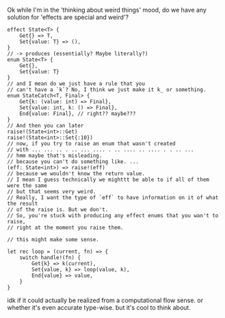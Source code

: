 
Ok while I'm in the 'thinking about weird things' mood,
do we have any solution for 'effects are special and weird'?

```
effect State<T> {
	Get{} => T,
	Set{value: T} => (),
}
// -> produces (essentially? Maybe literally?)
enum State<T> {
	Get{},
	Set{value: T}
}
// and I mean do we just have a rule that you
// can't have a `k`? No, I think we just make it k_ or something.
enum StateCatch<T, Final> {
	Get{k: (value: int) => Final},
	Set{value: int, k: () => Final},
	End{value: Final}, // right?? maybe???
}
// And then you can later
raise!(State<int>::Get)
raise!(State<int>::Set{:10})
// now, if you try to raise an enum that wasn't created
// with ... ... .. . .. ... .... . .. .... .. .... . . .. ...
// hmm maybe that's misleading.
// because you can't do something like. ...
(eff: State<int>) => raise!(eff)
// because we wouldn't know the return value.
// I mean I guess technically we mighttt be able to if all of them were the same
// but that seems very weird.
// Really, I want the type of `eff` to have information on it of what the result
// of the raise is. But we don't.
// So, you're stuck with producing any effect enums that you wan't to raise,
// right at the moment you raise them.

// this might make some sense.

let rec loop = (current, fn) => {
	switch handle!(fn) {
		Get{k} => k(current),
		Set{value, k} => loop(value, k),
		End{value} => value,
	}
}
```

idk if it could actually be realized
from a computational flow sense.
or whether it's even accurate type-wise.
but it's cool to think about.

